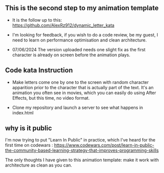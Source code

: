 ## This is the second step to my animation template

- It is the follow up to this: https://github.com/AlexRz912/dynamic_letter_kata

- I'm looking for feedback, if you wish to do a code review, be my guest, I need to learn on performance optimisation and clean architecture.

- 07/06/2024 The version uploaded needs one slight fix as the first character is already on screen before the animation plays.

## Code kata Instruction

- Make letters come one by one to the screen with random character apparition prior to the character that is actually part of the text. It's an animation you often see in movies, which you can easily do using After Effects, but this time, no video format.

- Clone my repository and launch a server to see what happens in index.html

## why is it public

I'm now trying to put "Learn In Public" in practice, which I've heard for the first time on codewars :
https://www.codewars.com/post/learn-in-public-the-community-based-learning-strategy-that-improves-programming-skills

The only thoughts I have given to this animation template: make it work with architecture as clean as you can.
